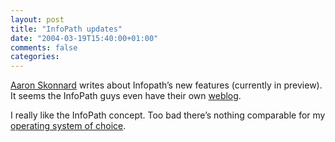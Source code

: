 ```yaml
---
layout: post
title: "InfoPath updates"
date: "2004-03-19T15:40:00+01:00"
comments: false
categories: 
---
```


<p><a href="http://skonnard.com/archive/2004/03/18/290.aspx">Aaron Skonnard</a> writes about Infopath&#8217;s new features (currently in preview). It seems the InfoPath guys even have their own <a href="http://blogs.msdn.com/infopath/">weblog</a>.</p>

<p>I really like the InfoPath concept. Too bad there&#8217;s nothing comparable for my <a href="http://www.apple.com/macosx/">operating system of choice</a>.</p>


